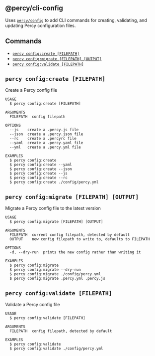 ## @percy/cli-config

Uses [`percy/config`](/packages/config) to add CLI commands for creating, validating, and updating
Percy configuration files.

## Commands
<!-- commands -->
* [`percy config:create [FILEPATH]`](#percy-configcreate-filepath)
* [`percy config:migrate [FILEPATH] [OUTPUT]`](#percy-configmigrate-filepath-output)
* [`percy config:validate [FILEPATH]`](#percy-configvalidate-filepath)

## `percy config:create [FILEPATH]`

Create a Percy config file

```
USAGE
  $ percy config:create [FILEPATH]

ARGUMENTS
  FILEPATH  config filepath

OPTIONS
  --js    create a .percy.js file
  --json  create a .percy.json file
  --rc    create a .percyrc file
  --yaml  create a .percy.yaml file
  --yml   create a .percy.yml file

EXAMPLES
  $ percy config:create
  $ percy config:create --yaml
  $ percy config:create --json
  $ percy config:create --js
  $ percy config:create --rc
  $ percy config:create ./config/percy.yml
```

## `percy config:migrate [FILEPATH] [OUTPUT]`

Migrate a Percy config file to the latest version

```
USAGE
  $ percy config:migrate [FILEPATH] [OUTPUT]

ARGUMENTS
  FILEPATH  current config filepath, detected by default
  OUTPUT    new config filepath to write to, defaults to FILEPATH

OPTIONS
  -d, --dry-run  prints the new config rather than writing it

EXAMPLES
  $ percy config:migrate
  $ percy config:migrate --dry-run
  $ percy config:migrate ./config/percy.yml
  $ percy config:migrate .percy.yml .percy.js
```

## `percy config:validate [FILEPATH]`

Validate a Percy config file

```
USAGE
  $ percy config:validate [FILEPATH]

ARGUMENTS
  FILEPATH  config filepath, detected by default

EXAMPLES
  $ percy config:validate
  $ percy config:validate ./config/percy.yml
```
<!-- commandsstop -->
